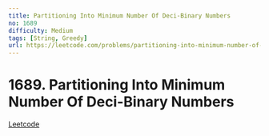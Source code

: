```yaml
---
title: Partitioning Into Minimum Number Of Deci-Binary Numbers
no: 1689
difficulty: Medium
tags: [String, Greedy]
url: https://leetcode.com/problems/partitioning-into-minimum-number-of-deci-binary-numbers/
---
```


# 1689. Partitioning Into Minimum Number Of Deci-Binary Numbers

[Leetcode](https://leetcode.com/problems/partitioning-into-minimum-number-of-deci-binary-numbers/)

